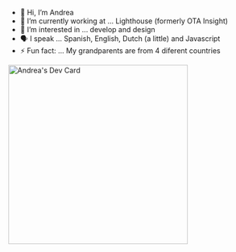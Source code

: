 - 👋 Hi, I’m Andrea
- 🔭 I’m currently working at ... Lighthouse (formerly OTA Insight) 
- 👀 I’m interested in ... develop and design
- 🗣️ I speak ... Spanish, English, Dutch (a little) and Javascript
- ⚡ Fun fact: ... My grandparents are from 4 diferent countries 

<!---
scardinoandrea/scardinoandrea is a ✨ special ✨ repository because its `README.md` (this file) appears on your GitHub profile.
You can click the Preview link to take a look at your changes.
--->

<a href="https://app.daily.dev/andreascardino"><img src="./devcard.png" width="356" alt="Andrea's Dev Card"/></a>

